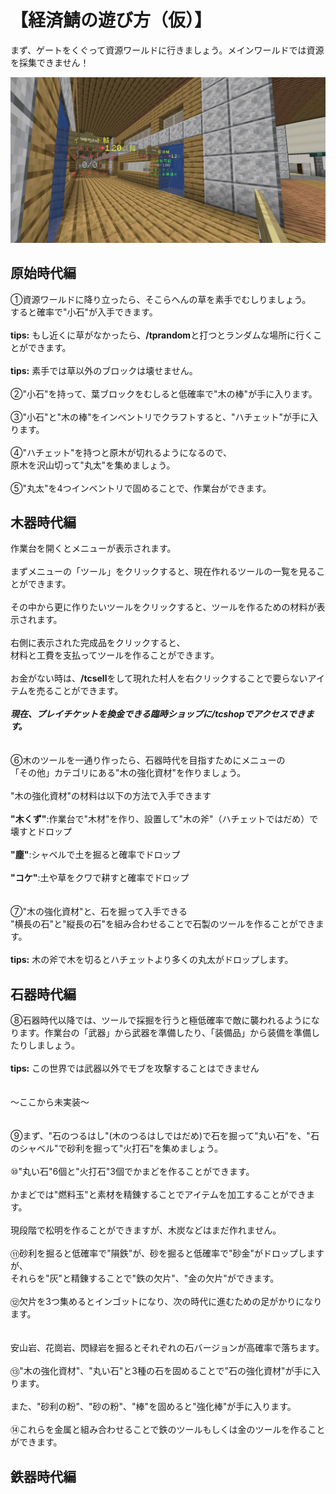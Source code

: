 # 【経済鯖の遊び方（仮）】

まず、ゲートをくぐって資源ワールドに行きましょう。メインワールドでは資源を採集できません！
</br>

![image](../cdn/trade-gate.png)

## 原始時代編

①資源ワールドに降り立ったら、そこらへんの草を素手でむしりましょう。
</br>
すると確率で"小石"が入手できます。
</br>
</br>
**tips:** もし近くに草がなかったら、**/tprandom**と打つとランダムな場所に行くことができます。
</br>
</br>
**tips:** 素手では草以外のブロックは壊せません。
</br>
</br>
②"小石"を持って、葉ブロックをむしると低確率で"木の棒"が手に入ります。
</br>
</br>
③"小石"と"木の棒"をインベントリでクラフトすると、"ハチェット"が手に入ります。
</br>
</br>
④"ハチェット"を持つと原木が切れるようになるので、
</br>
原木を沢山切って"丸太"を集めましょう。
</br>
</br>
⑤"丸太"を4つインベントリで固めることで、作業台ができます。

## 木器時代編

作業台を開くとメニューが表示されます。
</br>
</br>
まずメニューの「ツール」をクリックすると、現在作れるツールの一覧を見ることができます。
</br>
</br>
その中から更に作りたいツールをクリックすると、ツールを作るための材料が表示されます。
</br>
</br>
右側に表示された完成品をクリックすると、
</br>
材料と工費を支払ってツールを作ることができます。
</br>
</br>
お金がない時は、**/tcsell**をして現れた村人を右クリックすることで要らないアイテムを売ることができます。
</br>
</br>
***現在、プレイチケットを換金できる臨時ショップに/tcshopでアクセスできます。***
</br>
</br>
</br>
⑥木のツールを一通り作ったら、石器時代を目指すためにメニューの
</br>
「その他」カテゴリにある"木の強化資材"を作りましょう。
</br>
</br>
"木の強化資材"の材料は以下の方法で入手できます
</br>
</br>
**"木くず"**:作業台で"木材"を作り、設置して"木の斧"（ハチェットではだめ）で壊すとドロップ
</br>
</br>
**"塵"**:シャベルで土を掘ると確率でドロップ
</br>
</br>
**"コケ"**:土や草をクワで耕すと確率でドロップ
</br>
</br>
</br>
⑦"木の強化資材"と、石を掘って入手できる
</br>
"横長の石"と"縦長の石"を組み合わせることで石製のツールを作ることができます。
</br>
</br>
**tips:** 木の斧で木を切るとハチェットより多くの丸太がドロップします。

## 石器時代編

⑧石器時代以降では、ツールで採掘を行うと極低確率で敵に襲われるようになります。作業台の「武器」から武器を準備したり、「装備品」から装備を準備したりしましょう。
</br>
</br>
**tips:** この世界では武器以外でモブを攻撃することはできません
</br>
</br>
</br>
～ここから未実装～
</br>
</br>
</br>
⑨まず、"石のつるはし"(木のつるはしではだめ)で石を掘って"丸い石"を、"石のシャベル"で砂利を掘って"火打石"を集めましょう。
</br>
</br>
⑩"丸い石"6個と"火打石"3個でかまどを作ることができます。
</br>
</br>
かまどでは"燃料玉"と素材を精錬することでアイテムを加工することができます。
</br>
</br>
現段階で松明を作ることができますが、木炭などはまだ作れません。
</br>
</br>
⑪砂利を掘ると低確率で"隕鉄"が、砂を掘ると低確率で"砂金"がドロップしますが、
</br>
それらを"灰"と精錬することで"鉄の欠片"、"金の欠片"ができます。
</br>
</br>
⑫欠片を3つ集めるとインゴットになり、次の時代に進むための足がかりになります。
</br>
</br>
</br>
安山岩、花崗岩、閃緑岩を掘るとそれぞれの石バージョンが高確率で落ちます。
</br>
</br>
⑬"木の強化資材"、"丸い石"と3種の石を固めることで"石の強化資材"が手に入ります。
</br>
</br>
また、"砂利の粉"、"砂の粉"、"棒"を固めると"強化棒"が手に入ります。
</br>
</br>
⑭これらを金属と組み合わせることで鉄のツールもしくは金のツールを作ることができます。

## 鉄器時代編

</br>
</br>
</br>
</br>
</br>
</br>
</br>
